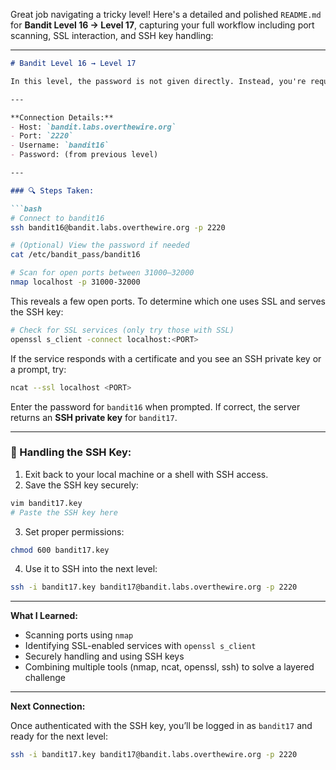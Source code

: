 Great job navigating a tricky level! Here's a detailed and polished `README.md` for **Bandit Level 16 → Level 17**, capturing your full workflow including port scanning, SSL interaction, and SSH key handling:

---

````markdown
# Bandit Level 16 → Level 17

In this level, the password is not given directly. Instead, you're required to scan local ports to find a service offering an SSH private key. Once found, you must extract and save that key locally, then use it to log in as `bandit17`.

---

**Connection Details:**
- Host: `bandit.labs.overthewire.org`
- Port: `2220`
- Username: `bandit16`
- Password: (from previous level)

---

### 🔍 Steps Taken:

```bash
# Connect to bandit16
ssh bandit16@bandit.labs.overthewire.org -p 2220

# (Optional) View the password if needed
cat /etc/bandit_pass/bandit16

# Scan for open ports between 31000–32000
nmap localhost -p 31000-32000
````

This reveals a few open ports. To determine which one uses SSL and serves the SSH key:

```bash
# Check for SSL services (only try those with SSL)
openssl s_client -connect localhost:<PORT>
```

If the service responds with a certificate and you see an SSH private key or a prompt, try:

```bash
ncat --ssl localhost <PORT>
```

Enter the password for `bandit16` when prompted. If correct, the server returns an **SSH private key** for `bandit17`.

---

### 🔑 Handling the SSH Key:

1. Exit back to your local machine or a shell with SSH access.
2. Save the SSH key securely:

```bash
vim bandit17.key
# Paste the SSH key here
```

3. Set proper permissions:

```bash
chmod 600 bandit17.key
```

4. Use it to SSH into the next level:

```bash
ssh -i bandit17.key bandit17@bandit.labs.overthewire.org -p 2220
```

---

**What I Learned:**

* Scanning ports using `nmap`
* Identifying SSL-enabled services with `openssl s_client`
* Securely handling and using SSH keys
* Combining multiple tools (nmap, ncat, openssl, ssh) to solve a layered challenge

---

**Next Connection:**

Once authenticated with the SSH key, you’ll be logged in as `bandit17` and ready for the next level:

```bash
ssh -i bandit17.key bandit17@bandit.labs.overthewire.org -p 2220
```